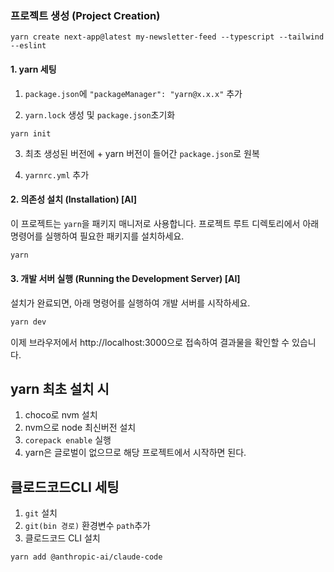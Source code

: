 
### 프로젝트 생성 (Project Creation)

```
yarn create next-app@latest my-newsletter-feed --typescript --tailwind --eslint
```

#### 1. yarn 세팅
1. `package.json`에 `"packageManager": "yarn@x.x.x"` 추가

2. `yarn.lock` 생성 및 `package.json`초기화

```
yarn init
```

3. 최초 생성된 버전에 + yarn 버전이 들어간 `package.json`로 원복

4. `yarnrc.yml` 추가

#### 2. 의존성 설치 (Installation) [AI]

이 프로젝트는 `yarn`을 패키지 매니저로 사용합니다. 프로젝트 루트 디렉토리에서 아래 명령어를 실행하여 필요한 패키지를 설치하세요.

```bash
yarn
```

#### 3. 개발 서버 실행 (Running the Development Server) [AI]

설치가 완료되면, 아래 명령어를 실행하여 개발 서버를 시작하세요.

```bash
yarn dev
```

이제 브라우저에서 http://localhost:3000으로 접속하여 결과물을 확인할 수 있습니다.

## yarn 최초 설치 시
1. choco로 nvm 설치
2. nvm으로 node 최신버전 설치
3. `corepack enable` 실행
4. yarn은 글로벌이 없으므로 해당 프로젝트에서 시작하면 된다.

## 클로드코드CLI 세팅

1. `git` 설치
2. `git(bin 경로)` 환경변수 `path`추가
3. 클로드코드 CLI 설치
```
yarn add @anthropic-ai/claude-code
```

